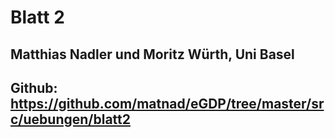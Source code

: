 # Blatt 2
## Matthias Nadler und Moritz Würth, Uni Basel
## Github: https://github.com/matnad/eGDP/tree/master/src/uebungen/blatt2
